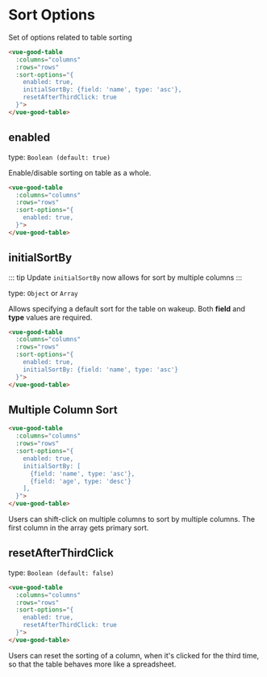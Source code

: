 # Sort Options

Set of options related to table sorting

```html
<vue-good-table
  :columns="columns"
  :rows="rows"
  :sort-options="{
    enabled: true,
    initialSortBy: {field: 'name', type: 'asc'},
    resetAfterThirdClick: true
  }">
</vue-good-table>
```

## enabled

type: `Boolean (default: true)`

Enable/disable sorting on table as a whole. 
```html
<vue-good-table
  :columns="columns"
  :rows="rows"
  :sort-options="{
    enabled: true,
  }">
</vue-good-table>
```

## initialSortBy

::: tip Update
`initialSortBy` now allows for sort by multiple columns
:::

type: `Object` or `Array`

Allows specifying a default sort for the table on wakeup. Both **field** and **type** values are required.
```html
<vue-good-table
  :columns="columns"
  :rows="rows"
  :sort-options="{
    enabled: true,
    initialSortBy: {field: 'name', type: 'asc'}
  }">
</vue-good-table>
```

## Multiple Column Sort
```html
<vue-good-table
  :columns="columns"
  :rows="rows"
  :sort-options="{
    enabled: true,
    initialSortBy: [
      {field: 'name', type: 'asc'},
      {field: 'age', type: 'desc'}
    ],
  }">
</vue-good-table>
```

Users can shift-click on multiple columns to sort by multiple columns. The first column in the array gets primary sort.

## resetAfterThirdClick
type: `Boolean (default: false)`
```html
<vue-good-table
  :columns="columns"
  :rows="rows"
  :sort-options="{
    enabled: true,
    resetAfterThirdClick: true
  }">
</vue-good-table>
```

Users can reset the sorting of a column, when it's clicked for the third time, so that the table behaves more like a
spreadsheet.